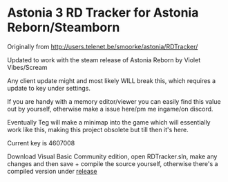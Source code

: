 # Astonia 3 RD Tracker for Astonia Reborn/Steamborn


Originally from http://users.telenet.be/smoorke/astonia/RDTracker/

Updated to work with the steam release of Astonia Reborn by Violet Vibes/Scream

Any client update might and most likely WILL break this, which requires a update to key under settings. 

If you are handy with a memory editor/viewer you can easily find this value out by yourself, otherwise make a issue here/pm me ingame/on discord.

Eventually Teg will make a minimap into the game which will essentially work like this, making this project obsolete but till then it's here.

Current key is 4607008

Download Visual Basic Community edition, open RDTracker.sln, make any changes and then save + compile the source yourself, otherwise there's a compiled version under [release](https://github.com/Violet-Vibes/Astonia-3-RD-Tracker-for-Astonia-Reborn-Steamborn/releases/download/0.2/RDTracker.exe)
